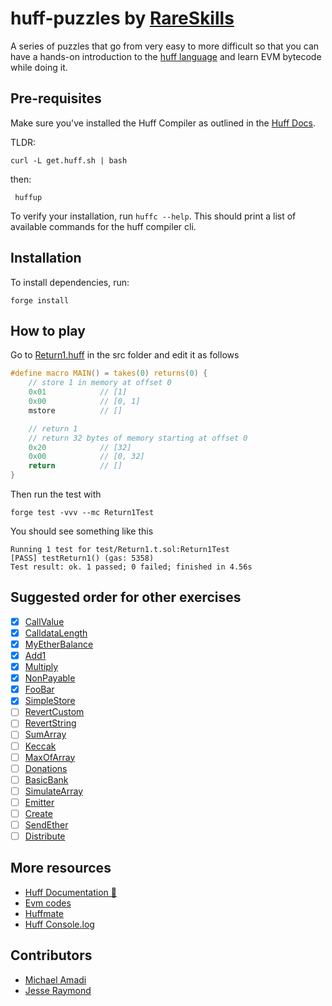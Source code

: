 # huff-puzzles by [RareSkills](https://www.rareskills.io)

A series of puzzles that go from very easy to more difficult so that you can have a hands-on introduction to the [huff language](https://huff.sh) and learn EVM bytecode while doing it.

## Pre-requisites

Make sure you've installed the Huff Compiler as outlined in the [Huff Docs](https://docs.huff.sh/get-started/installing/#installing-huff).

TLDR:

    curl -L get.huff.sh | bash

then:

     huffup

To verify your installation, run `huffc --help`. This should print a list of available commands for the huff compiler cli.

## Installation

To install dependencies, run:

    forge install

## How to play

Go to [Return1.huff](https://github.com/rareskills/huff-puzzles/blob/main/src/Return1.huff) in the src folder and edit it as follows

```c
#define macro MAIN() = takes(0) returns(0) {
    // store 1 in memory at offset 0
    0x01            // [1]
    0x00            // [0, 1]
    mstore          // []

    // return 1
    // return 32 bytes of memory starting at offset 0
    0x20            // [32]
    0x00            // [0, 32]
    return          // []
}
```

Then run the test with

    forge test -vvv --mc Return1Test

You should see something like this

    Running 1 test for test/Return1.t.sol:Return1Test
    [PASS] testReturn1() (gas: 5358)
    Test result: ok. 1 passed; 0 failed; finished in 4.56s

## Suggested order for other exercises

- [x] [CallValue](https://github.com/rareskills/huff-puzzles/blob/main/src/CallValue.huff)
- [x] [CalldataLength](https://github.com/rareskills/huff-puzzles/blob/main/src/CalldataLength.length)
- [x] [MyEtherBalance](https://github.com/rareskills/huff-puzzles/blob/main/src/MyEtherBalance.length)
- [x] [Add1](https://github.com/rareskills/huff-puzzles/blob/main/src/Add1.huff)
- [x] [Multiply](https://github.com/rareskills/huff-puzzles/blob/main/src/Multiply.huff)
- [x] [NonPayable](https://github.com/rareskills/huff-puzzles/blob/main/src/NonPayable.huff)
- [x] [FooBar](https://github.com/rareskills/huff-puzzles/blob/main/src/FooBar.huff)
- [x] [SimpleStore](https://github.com/rareskills/huff-puzzles/blob/main/src/SimpleStore.huff)
- [ ] [RevertCustom](https://github.com/rareskills/huff-puzzles/blob/main/src/RevertCustom.huff)
- [ ] [RevertString](https://github.com/rareskills/huff-puzzles/blob/main/src/RevertString.huff)
- [ ] [SumArray](https://github.com/rareskills/huff-puzzles/blob/main/src/SumArray.huff)
- [ ] [Keccak](https://github.com/rareskills/huff-puzzles/blob/main/src/Keccak.huff)
- [ ] [MaxOfArray](https://github.com/rareskills/huff-puzzles/blob/main/src/MaxOfArray.huff)
- [ ] [Donations](https://github.com/rareskills/huff-puzzles/blob/main/src/Donations.huff)
- [ ] [BasicBank](https://github.com/rareskills/huff-puzzles/blob/main/src/BasicBank.huff)
- [ ] [SimulateArray](https://github.com/rareskills/huff-puzzles/blob/main/src/SimulateArray.huff)
- [ ] [Emitter](https://github.com/rareskills/huff-puzzles/blob/main/src/Emitter.huff)
- [ ] [Create](https://github.com/rareskills/huff-puzzles/blob/main/src/Create.huff)
- [ ] [SendEther](https://github.com/rareskills/huff-puzzles/blob/main/src/SendEther.huff)
- [ ] [Distribute](https://github.com/rareskills/huff-puzzles/blob/main/src/Distribute.huff)

## More resources

- [Huff Documentation 🐴](https://docs.huff.sh/)
- [Evm codes](https://evm.codes)
- [Huffmate](https://github.com/pentagon-xyz/huffmate)
- [Huff Console.log](https://github.com/AmadiMichael/Huff-Console)

## Contributors

- [Michael Amadi](https://github.com/AmadiMichael)
- [Jesse Raymond](https://github.com/jesserc)
